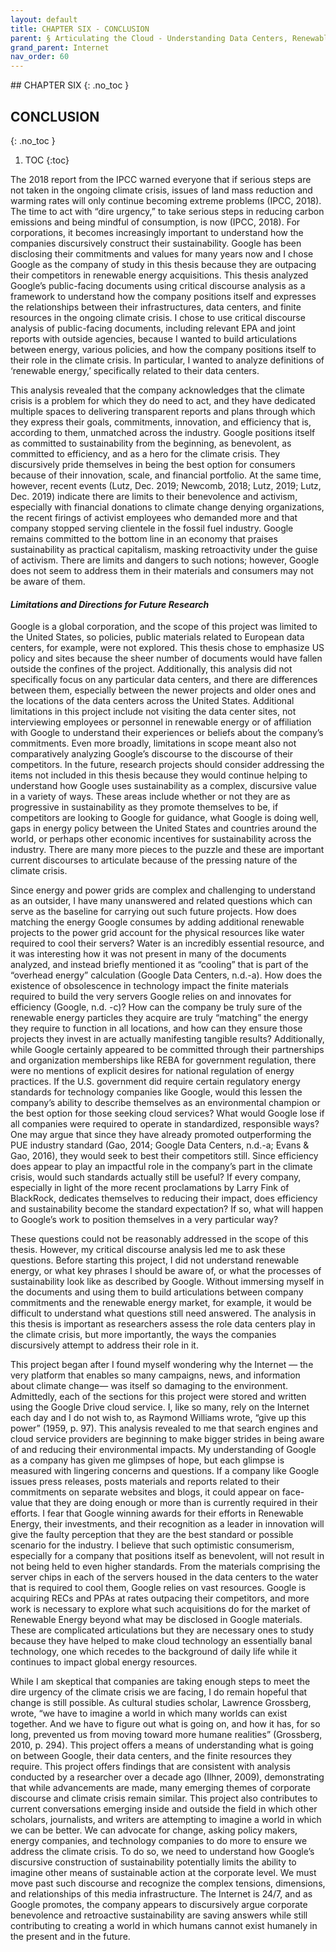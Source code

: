 ```yaml
---
layout: default
title: CHAPTER SIX - CONCLUSION 
parent: § Articulating the Cloud - Understanding Data Centers, Renewable Energy, and Public Policy 
grand_parent: Internet
nav_order: 60
---
```

<style>
.dont-break-out {
  /* These are technically the same, but use both */
  overflow-wrap: break-word;
  word-wrap: break-word;

  -ms-word-break: break-all;
  /* This is the dangerous one in WebKit, as it breaks things wherever */
  word-break: break-all;
  /* Instead use this non-standard one: */
  word-break: break-word;
}
</style>

<div class="dont-break-out" markdown="1">
## CHAPTER SIX 
{: .no_toc }

## CONCLUSION
{: .no_toc }


1. TOC
{:toc}

The 2018 report from the IPCC warned everyone that if serious steps are not taken in the ongoing climate crisis, issues of land mass reduction and warming rates will only continue becoming extreme problems (IPCC, 2018). The time to act with “dire urgency,” to take serious steps in reducing carbon emissions and being mindful of consumption, is now (IPCC, 2018). For corporations, it becomes increasingly important to understand how the companies discursively construct their sustainability. Google has been disclosing their commitments and values for many years now and I chose Google as the company of study in this thesis because they are outpacing their competitors in renewable energy acquisitions. This thesis analyzed Google’s public-facing documents using critical discourse analysis as a framework to understand how the company positions itself and expresses the relationships between their infrastructures, data centers, and finite resources in the ongoing climate crisis. I chose to use critical discourse analysis of public-facing documents, including relevant EPA and joint reports with outside agencies, because I wanted to build articulations between energy, various policies, and how the company positions itself to their role in the climate crisis. In particular, I wanted to analyze definitions of ‘renewable energy,’ specifically related to their data centers.

This analysis revealed that the company acknowledges that the climate crisis is a problem for which they do need to act, and they have dedicated multiple spaces to delivering transparent reports and plans through which they express their goals, commitments, innovation, and efficiency that is, according to them, unmatched across the industry. Google positions itself as committed to sustainability from the beginning, as benevolent, as committed to efficiency, and as a hero for the climate crisis. They discursively pride themselves in being the best option for consumers because of their innovation, scale, and financial portfolio. At the same time, however, recent events (Lutz, Dec. 2019; Newcomb, 2018; Lutz, 2019; Lutz, Dec. 2019) indicate there are limits to their benevolence and activism, especially with financial donations to climate change denying organizations, the recent firings of activist employees who demanded more and that company stopped serving clientele in the fossil fuel industry. Google remains committed to the bottom line in an economy that praises sustainability as practical capitalism, masking retroactivity under the guise of activism. There are limits and dangers to such notions; however, Google does not seem to address them in their materials and consumers may not be aware of them.

#### *Limitations and Directions for Future Research*
Google is a global corporation, and the scope of this project was limited to the United States, so policies, public materials related to European data centers, for example, were not explored. This thesis chose to emphasize US policy and sites because the sheer number of documents would have fallen outside the confines of the project. Additionally, this analysis did not specifically focus on any particular data centers, and there are differences between them, especially between the newer projects and older ones and the locations of the data centers across the United States. Additional limitations in this project include not visiting the data center sites, not interviewing employees or personnel in renewable energy or of affiliation with Google to understand their experiences or beliefs about the company’s commitments. Even more broadly, limitations in scope meant also not comparatively analyzing Google’s discourse to the discourse of their competitors. In the future, research projects should consider addressing the items not included in this thesis because they would continue helping to understand how Google uses sustainability as a complex, discursive value in a variety of ways. These areas include whether or not they are as progressive in sustainability as they promote themselves to be, if competitors are looking to Google for guidance, what Google is doing well, gaps in energy policy between the United States and countries around the world, or perhaps other economic incentives for sustainability across the industry. There are many more pieces to the puzzle and these are important current discourses to articulate because of the pressing nature of the climate crisis.

Since energy and power grids are complex and challenging to understand as an outsider, I have many unanswered and related questions which can serve as the baseline for carrying out such future projects. How does matching the energy Google consumes by adding additional renewable projects to the power grid account for the physical resources like water required to cool their servers? Water is an incredibly essential resource, and it was interesting how it was not present in many of the documents analyzed, and instead briefly mentioned it as “cooling” that is part of the “overhead energy” calculation (Google Data Centers, n.d.-a). How does the existence of obsolescence in technology impact the finite materials required to build the very servers Google relies on and innovates for efficiency (Google, n.d. -c)? How can the company be truly sure of the renewable energy particles they acquire are truly “matching” the energy they require to function in all locations, and how can they ensure those projects they invest in are actually manifesting tangible results? Additionally, while Google certainly appeared to be committed through their partnerships and organization memberships like REBA for government regulation, there were no mentions of explicit desires for national regulation of energy practices. If the U.S. government did require certain regulatory energy standards for technology companies like Google, would this lessen the company’s ability to describe themselves as an environmental champion or the best option for those seeking cloud services? What would Google lose if all companies were required to operate in standardized, responsible ways? One may argue that since they have already promoted outperforming the PUE industry standard (Gao, 2014; Google Data Centers, n.d.-a; Evans & Gao, 2016), they would seek to best their competitors still. Since efficiency does appear to play an impactful role in the company’s part in the climate crisis, would such standards actually still be useful? If every company, especially in light of the more recent proclamations by Larry Fink of BlackRock, dedicates themselves to reducing their impact, does efficiency and sustainability become the standard expectation? If so, what will happen to Google’s work to position themselves in a very particular way?

These questions could not be reasonably addressed in the scope of this thesis. However, my critical discourse analysis led me to ask these questions. Before starting this project, I did not understand renewable energy, or what key phrases I should be aware of, or what the processes of sustainability look like as described by Google. Without immersing myself in the documents and using them to build articulations between company commitments and the renewable energy market, for example, it would be difficult to understand what questions still need answered. The analysis in this thesis is important as researchers assess the role data centers play in the climate crisis, but more importantly, the ways the companies discursively attempt to address their role in it.

This project began after I found myself wondering why the Internet — the very platform that enables so many campaigns, news, and information about climate change— was itself so damaging to the environment. Admittedly, each of the sections for this project were stored and written using the Google Drive cloud service. I, like so many, rely on the Internet each day and I do not wish to, as Raymond Williams wrote, “give up this power” (1959, p. 97). This analysis revealed to me that search engines and cloud service providers are beginning to make bigger strides in being aware of and reducing their environmental impacts. My understanding of Google as a company has given me glimpses of hope, but each glimpse is measured with lingering concerns and questions. If a company like Google issues press releases, posts materials and reports related to their commitments on separate websites and blogs, it could appear on face-value that they are doing enough or more than is currently required in their efforts. I fear that Google winning awards for their efforts in Renewable Energy, their investments, and their recognition as a leader in innovation will give the faulty perception that they are the best standard or possible scenario for the industry. I believe that such optimistic consumerism, especially for a company that positions itself as benevolent, will not result in not being held to even higher standards. From the materials comprising the server chips in each of the servers housed in the data centers to the water that is required to cool them, Google relies on vast resources. Google is acquiring RECs and PPAs at rates outpacing their competitors, and more work is necessary to explore what such acquisitions do for the market of Renewable Energy beyond what may be disclosed in Google materials. These are complicated articulations but they are necessary ones to study because they have helped to make cloud technology an essentially banal technology, one which recedes to the background of daily life while it continues to impact global energy resources.

While I am skeptical that companies are taking enough steps to meet the dire urgency of the climate crisis we are facing, I do remain hopeful that change is still possible. As cultural studies scholar, Lawrence Grossberg, wrote, “we have to imagine a world in which many worlds can exist together. And we have to figure out what is going on, and how it has, for so long, prevented us from moving toward more humane realities” (Grossberg, 2010, p. 294). This project offers a means of understanding what is going on between Google, their data centers, and the finite resources they require. This project offers findings that are consistent with analysis conducted by a researcher over a decade ago (Ilhner, 2009), demonstrating that while advancements are made, many emerging themes of corporate discourse and climate crisis remain similar. This project also contributes to current conversations emerging inside and outside the field in which other scholars, journalists, and writers are attempting to imagine a world in which we can be better. We can advocate for change, asking policy makers, energy companies, and technology companies to do more to ensure we address the climate crisis. To do so, we need to understand how Google’s discursive construction of sustainability potentially limits the ability to imagine other means of sustainable action at the corporate level. We must move past such discourse and recognize the complex tensions, dimensions, and relationships of this media infrastructure. The Internet is 24/7, and as Google promotes, the company appears to discursively argue corporate benevolence and retroactive sustainability are saving answers while still contributing to creating a world in which humans cannot exist humanely in the present and in the future.

</div>
